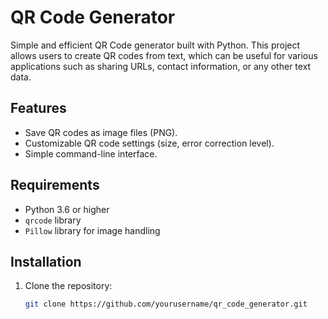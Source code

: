 # QR Code Generator

Simple and efficient QR Code generator built with Python. This project allows users to create QR codes from text, which can be useful for various applications such as sharing URLs, contact information, or any other text data.

## Features

- Save QR codes as image files (PNG).
- Customizable QR code settings (size, error correction level).
- Simple command-line interface.

## Requirements

- Python 3.6 or higher
- `qrcode` library
- `Pillow` library for image handling

## Installation

1. Clone the repository:

   ```bash
   git clone https://github.com/yourusername/qr_code_generator.git
